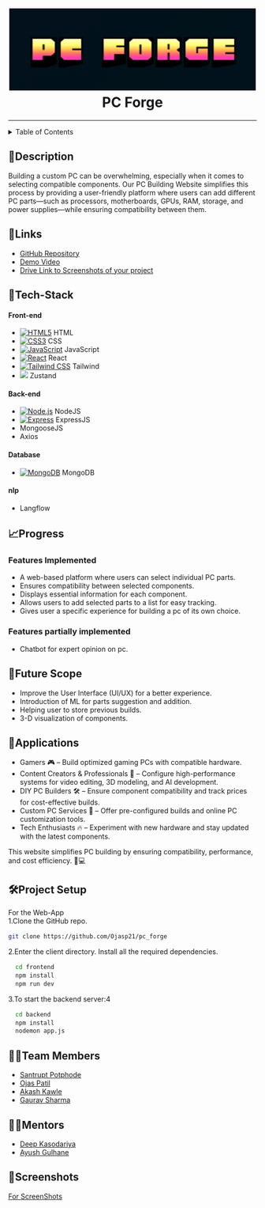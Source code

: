 <h1 align="center">
  <a href="https://github.com/CommunityOfCoders/Inheritance-2024">
    <img src="https://github.com/Ojasp21/pc_forge/blob/main/frontend/src/assets/Logo.png?raw=true" alt="CoC Inheritance 2024" width="500" height="166">
  </a>
  <br>
 PC Forge
</h1>

<div align="center">

</div>
<hr>
<details>
<summary>Table of Contents</summary>

- [Description](#description)
- [Links](#links)
- [Tech Stack](#tech-stack)
- [Progress](#progress)
- [Future Scope](#future-scope)
- [Applications](#applications)
- [Project Setup](#project-setup)
- [Usage](#usage)
- [Team Members](#team-members)
- [Mentors](#mentors)
- [Screenshots](#screenshots)

</details>

## 📝Description
Building a custom PC can be overwhelming, especially when it comes to selecting compatible components. Our PC Building Website simplifies this process by providing a user-friendly platform where users can add different PC parts—such as processors, motherboards, GPUs, RAM, storage, and power supplies—while ensuring compatibility between them.


## 🔗Links

- [GitHub Repository](https://github.com/Ojasp21/pc_forge)
- [Demo Video](https://drive.google.com/drive/folders/1j9YXp3pwGWE7Jdoy86mHfoKSj6Y-XUpp?usp=sharing)
- [Drive Link to Screenshots of your project](https://drive.google.com/drive/folders/19rlbgpXixMn1hQgd1pVZG1h7-aU_e_RD?usp=sharing)



## 🤖Tech-Stack

#### Front-end
- <a href="https://www.w3.org/TR/html5/" title="HTML5"><img src="https://github.com/get-icon/geticon/raw/master/icons/html-5.svg" alt="HTML5" width="21px" height="21px"></a> HTML
- <a href="https://www.w3.org/TR/CSS/" title="CSS3"><img src="https://github.com/get-icon/geticon/raw/master/icons/css-3.svg" alt="CSS3" width="21px" height="21px"></a> CSS
- <a href="https://developer.mozilla.org/en-US/docs/Web/JavaScript" title="JavaScript"><img src="https://github.com/get-icon/geticon/raw/master/icons/javascript.svg" alt="JavaScript" width="21px" height="21px"></a> JavaScript
- <a href="https://reactjs.org/" title="React"><img src="https://github.com/get-icon/geticon/raw/master/icons/react.svg" alt="React" width="21px" height="21px"></a> React
-  <a href="https://tailwindcss.com/" title="Tailwind CSS"><img src="https://github.com/get-icon/geticon/raw/master/icons/tailwindcss-icon.svg" alt="Tailwind CSS" width="21px" height="21px"></a> Tailwind
-  <img src="https://user-images.githubusercontent.com/958486/218346783-72be5ae3-b953-4dd7-b239-788a882fdad6.svg" width="18px" >  Zustand
#### Back-end
- <a href="https://nodejs.org/" title="Node.js"><img src="https://github.com/get-icon/geticon/raw/master/icons/nodejs-icon.svg" alt="Node.js" width="21px" height="21px"></a> NodeJS
- <a href="https://expressjs.com/" title="Express"><img src="https://github.com/get-icon/geticon/raw/master/icons/express.svg" alt="Express" width="21px" height="21px"></a> ExpressJS
- MongooseJS
- Axios

#### Database
- <a href="https://www.mongodb.org/" title="MongoDB"><img src="https://github.com/get-icon/geticon/raw/master/icons/mongodb-icon.svg" alt="MongoDB" width="21px" height="21px"></a> MongoDB

#### nlp
- Langflow

## 📈Progress

### Features Implemented
- A web-based platform where users can select individual PC parts.
- Ensures compatibility between selected components.
- Displays essential information for each component.
- Allows users to add selected parts to a list for easy tracking.
- Gives user a specific experience for building a pc of its own choice.

### Features partially implemented
- Chatbot for expert opinion on pc.


## 🔮Future Scope
- Improve the User Interface (UI/UX) for a better experience.
- Introduction of ML for parts suggestion and addition.
- Helping user to store previous builds.
- 3-D visualization of components.

## 💸Applications
-	Gamers 🎮 – Build optimized gaming PCs with compatible hardware.
-	Content Creators & Professionals 🎥 – Configure high-performance systems for video editing, 3D modeling, and AI development.
-	DIY PC Builders 🛠️ – Ensure component compatibility and track prices for cost-effective builds.
-	Custom PC Services 🏬 – Offer pre-configured builds and online PC customization tools.
-	Tech Enthusiasts 🔥 – Experiment with new hardware and stay updated with the latest components.

This website simplifies PC building by ensuring compatibility, performance, and cost efficiency. 🚀💻

## 🛠Project Setup

For the Web-App <br>
1.Clone the GitHub repo.
```bash
git clone https://github.com/Ojasp21/pc_forge
```
2.Enter the client directory. Install all the required dependencies.
```bash
  cd frontend
  npm install
  npm run dev
```

3.To start the backend server:4
```bash
  cd backend
  npm install
  nodemon app.js
```

## 👨‍💻Team Members


- [Santrupt Potphode ](https://github.com/santrupt29)
- [Ojas Patil ](https://github.com/Ojasp21)
- [Akash Kawle ](https://github.com/shinymack)
- [Gaurav Sharma ](https://github.com/gsgit123)

## 👨‍🏫Mentors


- [Deep Kasodariya ](https://github.com/kasodeep)
- [Ayush Gulhane](https://github.com/AyuGul)

## 📱Screenshots 
[For ScreenShots ](https://drive.google.com/drive/folders/19rlbgpXixMn1hQgd1pVZG1h7-aU_e_RD?usp=sharing)


